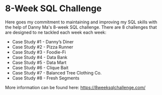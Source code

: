 # 8-Week SQL Challenge

Here goes my commitment to maintaining and improving my SQL skills with the help of Danny Ma's 8-week SQL challenge. There are 8 challenges that are designed to ne tackled each week 
each week:

- Case Study #1 - Danny’s Diner
- Case Study #2 - Pizza Runner
- Case Study #3 - Foodie-Fi
- Case Study #4 - Data Bank
- Case Study #5 - Data Mart
- Case Study #6 - Clique Bait
- Case Study #7 - Balanced Tree Clothing Co.
- Case Study #8 - Fresh Segments

More information can be found here: https://8weeksqlchallenge.com/
